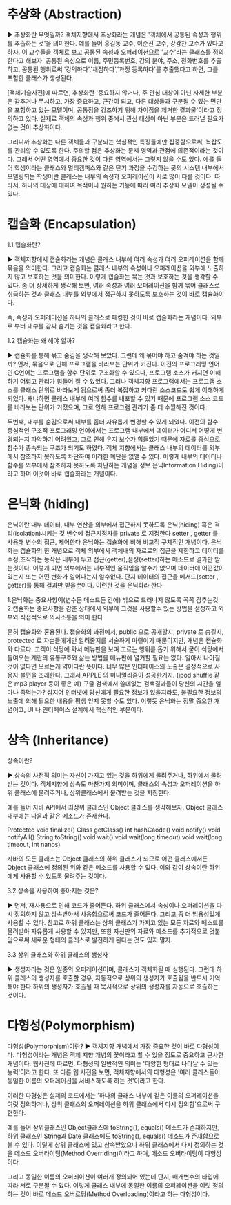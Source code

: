 
# 추상화 (Abstraction)

▶ 추상화란 무엇일까?
객체지향에서 추상화라는 개념은 '객체에서 공통된 속성과 행위를 추출하는 것'을 의미한다.
예를 들어 홍길동 교수, 이순신 교수, 강감찬 교수가 있다고 하자.
이 교수들을 객체로 보고 공통된 속성과 오퍼레이션으로 '교수'라는 클래스를 정의한다고 해보자.
공통된 속성으로 이름, 주민등록번호, 강의 분야, 주소, 전화번호를 추출하고, 공통된 행위로써 '강의하다','채점하다','과정 등록하다'를 추출했다고 하면, 그를 포함한 클래스가 생성된다.

[객체기술사전]에 따르면, 추상화란 '중요하지 않거나, 주 관심 대상이 아닌 자세한 부분은 감추거나 무시하고, 가장 중요하고, 근간이 되고, 다른 대상들과 구분될 수 있는 면만을 포함하고 있는 모델이며, 공통점을 강조하기 위해 차이점을 제거한 결과물'이라고 정의하고 있다. 실제로 객체의 속성과 행위 중에서 관심 대상이 아닌 부분은 드러낼 필요가 없는 것이 추상화이다.

그러니까 추상화는 다른 객체들과 구분되는 핵심적인 특징들에만 집중함으로써, 복잡도를 관리할 수 있도록 한다. 주의할 점은 추상화는 문제 영역과 관점에 의존적이라는 것이다. 그래서 어떤 영역에서 중요한 것이 다른 영역에서는 그렇지 않을 수도 있다. 예를 들어 학생이라는 클래스와 멀티캠퍼스와 같은 단기 과정을 수강하는 곳의 시스템 내부에서 모델링되는 학생이란 클래스는 내부의 속성과 오퍼레이션이 서로 많이 다를 것이다.
따라서, 하나의 대상에 대하여 목적이나 원하는 기능에 따라 여러 추상화 모델이 생성될 수 있다. 



# 캡슐화 (Encapsulation)

1.1 캡슐화란?

▶ 객체지향에서 캡슐화라는 개념은 클래스 내부에 여러 속성과 여러 오퍼레이션을 함께 묶음을 의미한다.
그리고 캡슐화는 클래스 내부의 속성이나 오퍼레이션을 외부에 노출하지 않고 보호하는 것을 의미한다.
이렇게 캡슐화는 묶는 것과 보호하는 것을 생각할 수 있다. 좀 더 상세하게 생각해 보면, 여러 속성과 여러 오퍼레이션을 함께 묶어 클래스로 취급하는 것과 클래스 내부를 외부에서 접근하지 못하도록 보호하는 것이 바로 캡슐화이다.

즉, 속성과 오퍼레이션을 하나의 클래스로 패킹한 것이 바로 캡슐화라는 개념이다.
외부로 부터 내부를 감싸 숨기는 것을 캡슐화라고 한다.

1.2 캡슐화는 왜 해야 할까?

▶ 캡슐화를 통해 묶고 숨김을 생각해 보았다. 그런데 왜 묶어야 하고 숨겨야 하는 것일까?
먼저, 묶음으로 인해 프로그램을 바라보는 단위가 커진다. 이전의 프로그래밍 언어인 C언어는 프로그램을 함수 단위로 구조화할 수 있으나, 프로그램 소스가 커지면 이해하기 어렵고 관리가 힘들어 질 수 있었다.
그러나 객체지향 프로그램에서는 프로그램 소스를 클래스 단위로 바라보게 됨으로써 좀더 복잡하고 커다란 소스코드도 쉽게 이해하게 되었다. 
 왜냐하면 클래스 내부에 여러 함수를 내포할 수 있기 때문에 프로그램 소스 코드를 바라보는 단위가 커졌으며, 그로 인해 프로그램 관리가 좀 더 수월해진 것이다.

두번째, 내부를 숨김으로써 내부를 좀더 자유롭게 변경할 수 있게 되었다.
이전의 함수 중심적인 구조적 프로그래밍 언어에서는 프로그램 내부에서 데이터가 어디서 어떻게 변경되는지 파악하기 어려웠고, 그로 인해 유지 보수가 힘들었기 때문에 자료를 중심으로 함수가 종속되는 구조가 되기도 하였다. 객체 지향에서는 클래스 내부의 데이터를 외부에서 참조하지 못하도록 차단하여 이러한 폐단을 없앨 수 있다. 이렇게 내부의 데이터나 함수를 외부에서 참조하지 못하도록 차단하는 개념을 정보 은닉Information Hiding)이라고 하며 이것이 바로 캡슐화라는 개념이다.



# 은닉화 (hiding)

은닉이란 내부 데이터, 내부 연산을 외부에서 접근하지 못하도록 은닉(hiding) 혹은 격리(isolation)시키는 것
변수에 접근지정자를 private 로 지정한다
setter , getter 를 사용해 변수의 접근, 제어한다
은닉화는 캡슐화에 비해 비교적 구체적인 개념이다.
은닉화는 캡슐화의 한 개념으로 객체 외부에서 객체내의 자료로의 접근을 제한하고 데이터를 수정,조작하는 동작은 내부에 두고 접근(getter),설정(setter)하는 메소드로 결과만 받는것이다.
이렇게 되면 외부에서는 내부적인 움직임을 알수가 없으며 데이터에 어떤값이 있는지 또는 어떤 변화가 일어나는지 알수없다. 단지 데이터의 접근을 메서드(setter , getter)를 통해 결과만 받을뿐이다.
이런한 것을 은닉화라 한다

1.은닉화는 중요사항이(변수든 메소드든 간에) 밖으로 드러나지 않도록 꼭꼭 감추는것
2.캡슐화는 중요사항을 감춘 상태에서 외부에 그것을 사용할수 있는 방법을 설정하고 외부와 직접적으로 의사소통을 의미 한다

흔히 캡슐화와 혼용된다.
캡슐화의 과정에서, public 으로 공개할지, private 로 숨길지,
protected 로 자손들에게만 알려줄지를 서술하게 마련이기 때문이지만,
개념은 캡슐화와 다르다.
고객이 식당에 와서 메뉴판을 보며 고르는 행위를 돕기 위해서
굳이 식당에서 들여오는 계란의 유통구조와 삶는 방법을 메뉴판에 열거할 필요는 없다.
알아서 나아질 것이 없다면 모르는게 약이다란 뜻이다.
너무 많은 인터페이스의 노출은 결정적으로 사용자 불편을 초래한다.
그래서 APPLE 의 미니멀리즘이 성공한거지. (ipod shuffle 같은 mp3 player 등이 좋은 예)
구글 검색에서 쓸데없는 검색결과들이 당신의 시간을 얼마나 좀먹는가?
심지어 인터넷에 당신에게 필요한 정보가 있을지라도, 불필요한 정보의 노출에 의해 필요한 내용을 평생 얻지 못할 수도 있다.
이렇듯 은닉화는 정말 중요한 개념이고, UI 나 인터페이스 설계에서 핵심적인 부분이다.







# 상속 (Inheritance)

상속이란?

▶ 상속의 사전적 의미는 자신이 가지고 있는 것을 하위에게 물려주거나, 하위에서 물려받는 것이다. 객체지향에 상속도 마찬가지 의미이며, 클래스의 속성과 오퍼레이션을 하위 클래스에 물려주거나, 상위클래스에서 물려받는 것을 지칭한다.

예를 들어 자바 API에서 최상위 클래스인 Object 클래스를 생각해보자.
Object 클래스 내부에는 다음과 같은 메소드가 존재한다.

Protected void finalize()
Class getClass()
int hashCaode()
void notify()
void notifyAll()
String toString()
void wait()
void wait(long timeout)
void wait(long timeout, int nanos) 
 
자바의 모든 클래스는 Object 클래스의 하위 클래스가 되므로 어떤 클래스에서든 Object 클래스에 정의된 위와 같은 메소드를 사용할 수 있다. 이와 같이 상속이란 하위에게 사용할 수 있도록 물려주는 것이다. 

3.2 상속을 사용하여 좋아지는 것은?

▶ 먼저, 재사용으로 인해 코드가 줄어든다. 하위 클래스에서 속성이나 오퍼레이션을 다시 정의하지 않고 상속받아서 사용함으로써 코드가 줄어든다. 그리고 좀 더 범용성있게 사용할 수 있다.
 참고로 하위 클래스는 상위 클래스가 가지고 있는 모든 자료와 메소드를 물려받아 자유롭게 사용할 수 있지만, 또한 자신만의 자료와 메소드를 추가적으로 덧붙임으로써 새로운 형태의 클래스로 발전하게 된다는 것도 잊지 말자.

3.3 상위 클래스와 하위 클래스의 생성자

▶ 생성자라는 것은 일종의 오퍼레이션이며, 클래스가 객체화될 때 실행된다. 그런데 하위 클래스의 생성자를 호출할 경우, 자동적으로 상위의 생성자가 호출됨을 반드시 기억해야 한다
 하위의 생성자가 호출될 때 묵시적으로 상위의 생성자를 자동으로 호출하는 것이다.




# 다형성(Polymorphism)

다형성(Polymorphism)이란?
▶ 객체지향 개념에서 가장 중요한 것이 바로 다형성이다. 다형성이라는 개념은 객체 지향 개념의 꽃이라고 할 수 있을 정도로 중요하고 근사한 개념이다.  웹사전에 따르면, 다형성의 일반적인 의미는 '다양한 형태로 나타날 수 있는 능력'이라고 한다. 또 다른 웹 사전을 보면, 객체지향에서의 다형성은 '여러 클래스들이 동일한 이름의 오퍼레이션을 서비스하도록 하는 것'이라고 한다.

이러한 다형성은 실제의 코드에서는 '하나의 클래스 내부에 같은 이름의 오퍼레이션을 여럿 정의하거나, 상위 클래스의 오퍼레이션을 하위 클래스에서 다시 정의함'으로써 구현한다.

예를 들어 상위클래스인 Object클래스에 toString(), equals() 메소드가 존재하지만, 하위 클래스인 String과 Date 클래스에도 toString(), equals() 메소드가 존재함으로 볼 수 있다.
이렇게 상위 클래스에 있고 상속받았으나 하위 클래스에서 다시 정의하는 것을 메소드 오버라이딩(Method Overriding)이라고 하며, 메소드 오버라이딩이 다형성이다.﻿ ﻿

그리고 동일한 이름의 오퍼레이션이 여러개 정의되어 있는데 단지, 매개변수의 타입에 따라 서로 구분될 수 있다.
이렇게 클래스 내부에 동일한 이름의 오퍼레이션을 여럿 정의하는 것이 바로 메소드 오버로딩(Method Overloading)이라고 하는 다형성이다.  










